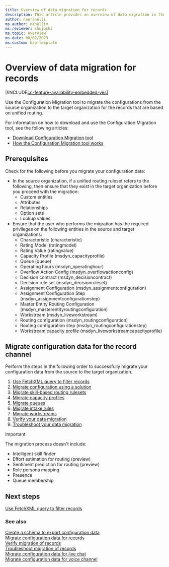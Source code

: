 ```yaml
---
title: Overview of data migration for records
description: This article provides an overview of data migration in the records channel in Omnichannel for Customer Service.
author: neeranelli
ms.author: nenellim
ms.reviewer: shujoshi
ms.topic: overview
ms.date: 08/02/2023
ms.custom: bap-template
---
```


# Overview of data migration for records

[!INCLUDE[cc-feature-availability-embedded-yes](../../includes/cc-feature-availability-embedded-yes.md)]


Use the Configuration Migration tool to migrate the configurations from the source organization to the target organization for the records that are based on unified routing.

For information on how to download and use the Configuration Migration tool, see the following articles:

- [Download Configuration Migration tool](/powerapps/developer/data-platform/download-tools-nuget)
- [How the Configuration Migration tool works](/power-platform/admin/manage-configuration-data)

## Prerequisites

Check for the following before you migrate your configuration data:

- In the source organization, if a unified routing ruleset refers to the following, then ensure that they exist in the target organization before you proceed with the migration:
  - Custom entities
  - Attributes
  - Relationships
  - Option sets
  - Lookup values
- Ensure that the user who performs the migration has the required privileges on the following entities in the source and target organizations:
  - Characteristic (characteristic)
  - Rating Model (ratingmodel)
  - Rating Value (ratingvalue)
  - Capacity Profile (msdyn_capacityprofile)
  - Queue (queue)
  - Operating hours (msdyn_operatinghour)
  - Overflow Action Config (msdyn_overflowactionconfig)
  - Decision contract (msdyn_decisioncontract)
  - Decision rule set (msdyn_decisionruleset)
  - Assignment Configuration (msdyn_assignmentconfiguration)
  - Assignment Configuration Step (msdyn_assignmentconfigurationstep)
  - Master Entity Routing Configuration (msdyn_masterentityroutingconfiguration)
  - Workstream (msdyn_liveworkstream)
  - Routing configuration (msdyn_routingconfiguration)
  - Routing configuration step (msdyn_routingconfigurationstep)
  - Workstream capacity profile (msdyn_liveworkstreamcapacityprofile)

## Migrate configuration data for the record channel

Perform the steps in the following order to successfully migrate your configuration data from the source to the target organization. 

1. [Use FetchXML query to filter records](use-fetchxml-filter-records.md)
1. [Migrate configuration using a solution](migrate-config-data-for-records.md#migrate-configuration-using-a-solution)
1. [Migrate skill-based routing rulesets](migrate-config-data-for-records.md#migrate-configuration-for-skill-based-routing-rulesets)
1. [Migrate capacity profiles](migrate-config-data-for-records.md#migrate-configuration-for-capacity-profiles)
1. [Migrate queues](migrate-config-data-for-records.md#migrate-configuration-for-record-queues)
1. [Migrate intake rules](migrate-config-data-for-records.md#migrate-configuration-for-intake-rules-for-record-routing)
1. [Migrate workstreams](migrate-config-data-for-records.md#migrate-configuration-for-record-workstreams)
1. [Verify your data migration](migrate-config-data-verify.md)
1. [Troubleshoot your data migration](migrate-config-data-troubleshoot.md)

> [!IMPORTANT]
> The migration process doesn't include:
>
> - Intelligent skill finder
> - Effort estimation for routing (preview)
> - Sentiment prediction for routing (preview)
> - Role persona mapping
> - Presence
> - Queue membership


## Next steps

[Use FetchXML query to filter records](use-fetchxml-filter-records.md)  


### See also

[Create a schema to export configuration data](/power-platform/admin/create-schema-export-configuration-data)  
[Migrate configuration data for records](migrate-config-data-for-records.md)  
[Verify migration of records](migrate-config-data-verify.md)  
[Troubleshoot migration of records](migrate-config-data-troubleshoot.md)  
[Migrate configuration data for live chat](migrate-config-data-for-live-chat.md)  
[Migrate configuration data for voice channel](migrate-config-data-for-voice-channel.md)   
